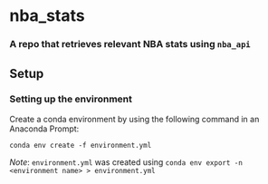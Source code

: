 # nba_stats
### A repo that retrieves relevant NBA stats using `nba_api`

## Setup
### Setting up the environment
Create a conda environment by using the following command in an Anaconda Prompt:

`conda env create -f environment.yml`

*Note*: `environment.yml` was created using `conda env export -n <environment name> > environment.yml`